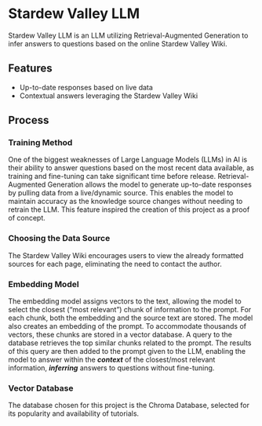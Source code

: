 # Stardew Valley LLM

Stardew Valley LLM is an LLM utilizing Retrieval-Augmented Generation to infer answers to questions based on the online Stardew Valley Wiki.

## Features

- Up-to-date responses based on live data
- Contextual answers leveraging the Stardew Valley Wiki

<!--
## Running

Instructions for running the project will be provided here.
-->

## Process

### Training Method

One of the biggest weaknesses of Large Language Models (LLMs) in AI is their ability to answer questions based on the most recent data available, as training and fine-tuning can take significant time before release. Retrieval-Augmented Generation allows the model to generate up-to-date responses by pulling data from a live/dynamic source. This enables the model to maintain accuracy as the knowledge source changes without needing to retrain the LLM. This feature inspired the creation of this project as a proof of concept.

### Choosing the Data Source

The Stardew Valley Wiki encourages users to view the already formatted sources for each page, eliminating the need to contact the author.

### Embedding Model

The embedding model assigns vectors to the text, allowing the model to select the closest (“most relevant”) chunk of information to the prompt. For each chunk, both the embedding and the source text are stored. The model also creates an embedding of the prompt. To accommodate thousands of vectors, these chunks are stored in a vector database. A query to the database retrieves the top similar chunks related to the prompt. The results of this query are then added to the prompt given to the LLM, enabling the model to answer within the ***context*** of the closest/most relevant information, ***inferring*** answers to questions without fine-tuning.

### Vector Database

The database chosen for this project is the Chroma Database, selected for its popularity and availability of tutorials.
